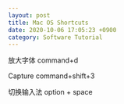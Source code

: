 ```yaml
---
layout: post
title: Mac OS Shortcuts
date: 2020-10-06 17:05:23 +0900
category: Software Tutorial
---
```


放大字体 command+d

Capture command+shift+3

切换输入法 option + space